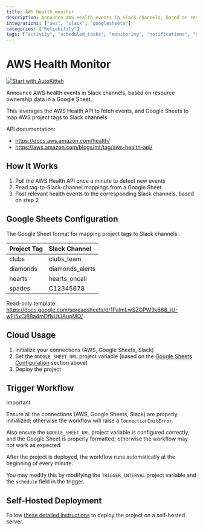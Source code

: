 ```yaml
---
title: AWS Health monitor
description: Announce AWS Health events in Slack channels, based on resource ownership data in a Google Sheet
integrations: ["aws", "slack", "googlesheets"]
categories: ["Reliability"]
tags: ["activity", "scheduled_tasks", "monitoring", "notifications", "data_processing", "essential"]
---
```


# AWS Health Monitor

[![Start with AutoKitteh](https://autokitteh.com/assets/autokitteh-badge.svg)](https://app.autokitteh.cloud/template?template-name=reliability/aws_health_monitor)

Announce AWS health events in Slack channels, based on resource ownership data in a Google Sheet.

This leverages the AWS Health API to fetch events, and Google Sheets to map AWS project tags to Slack channels.

API documentation:

- https://docs.aws.amazon.com/health/
- https://aws.amazon.com/blogs/mt/tag/aws-health-api/

## How It Works

1. Poll the AWS Health API once a minute to detect new events
2. Read tag-to-Slack-channel mappings from a Google Sheet
3. Post relevant health events to the corresponding Slack channels, based on step 2

## Google Sheets Configuration

The Google Sheet format for mapping project tags to Slack channels:

| Project Tag | Slack Channel   |
| :---------- | :-------------- |
| clubs       | clubs_team      |
| diamonds    | diamonds_alerts |
| hearts      | hearts_oncall   |
| spades      | C12345678       |

Read-only template: https://docs.google.com/spreadsheets/d/1PalmLwSZOPW9k668_jU-wFI5xCj88a4mDfNUtJAupMQ/

## Cloud Usage

1. Initialize your connections (AWS, Google Sheets, Slack)
2. Set the `GOOGLE_SHEET_URL` project variable (based on the [Google Sheets Configuration](#google-sheets-configuration) section above)
3. Deploy the project

## Trigger Workflow

> [!IMPORTANT]
> Ensure all the connections (AWS, Google Sheets, Slack) are properly initialized; otherwise the workflow will raise a `ConnectionInitError`.
>
> Also ensure the `GOOGLE_SHEET_URL` project variable is configured correctly, and the Google Sheet is properly formatted; otherwise the workflow may not work as expected.

After the project is deployed, the workflow runs automatically at the beginning of every minute.

You may modify this by modifying the `TRIGGER_INTERVAL` project variable and the `schedule` field in the trigger.

## Self-Hosted Deployment

Follow [these detailed instructions](https://docs.autokitteh.com/get_started/deployment) to deploy the project on a self-hosted server.
